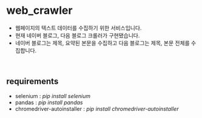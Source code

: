 # web_crawler

- 웹페이지의 텍스트 데이터를 수집하기 위한 서비스입니다.
- 현재 네이버 블로그, 다음 블로그 크롤러가 구현됐습니다.
- 네이버 블로그는 제목, 요약된 본문을 수집하고 다음 블로그는 제목, 본문 전체를 수집합니다.

<br>

## requirements
- selenium : _pip install selenium_
- pandas : _pip install pandas_
- chromedriver-autoinstaller : _pip install chromedriver-autoinstaller_
<br>

